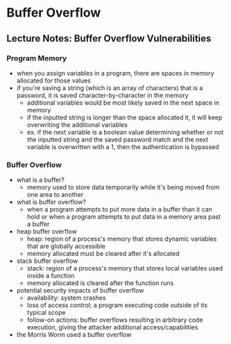 # Buffer Overflow

## Lecture Notes: Buffer Overflow Vulnerabilities

### Program Memory

* when you assign variables in a program, there are spaces in memory allocated for those values
* if you're saving a string (which is an array of characters) that is a password, it is saved character-by-character in the memory
  * additional variables would be most likely saved in the next space in memory
  * if the inputted string is longer than the space allocated it, it will keep overwriting the additional variables
  * ex. if the next variable is a boolean value determining whether or not the inputted string and the saved password match and the next variable is overwritten with a 1, then the authentication is bypassed

### Buffer Overflow

* what is a buffer?
  * memory used to store data temporarily while it's being moved from one area to another
* what is buffer overflow?
  * when a program attempts to put more data in a buffer than it can hold or when a program attempts to put data in a memory area past a buffer
* heap buffer overflow
  * heap: region of a process's memory that stores dynamic variables that are globally accessible
  * memory allocated must be cleared after it's allocated
* stack buffer overflow
  * stack: region of a process's memory that stores local variables used inside a function
  * memory allocated is cleared after the function runs
* potential security impacts of buffer overflow
  * availability: system crashes
  * loss of access control; a program executing code outside of its typical scope
  * follow-on actions: buffer overflows resulting in arbitrary code execution, giving the attacker additional access/capabilities
* the Morris Worm used a buffer overflow
